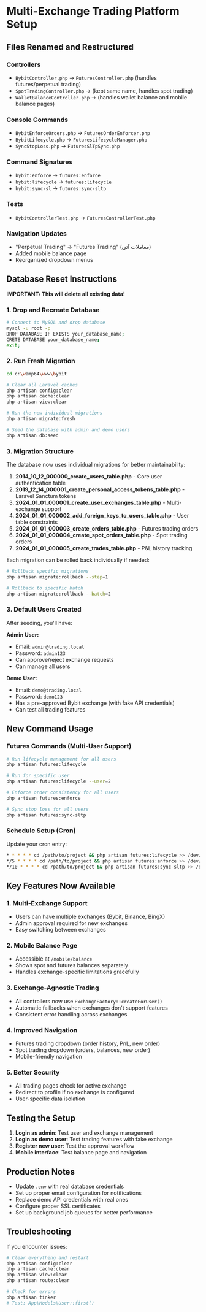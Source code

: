 # Multi-Exchange Trading Platform Setup

## Files Renamed and Restructured

### Controllers
- `BybitController.php` → `FuturesController.php` (handles futures/perpetual trading)
- `SpotTradingController.php` → (kept same name, handles spot trading)
- `WalletBalanceController.php` → (handles wallet balance and mobile balance pages)

### Console Commands
- `BybitEnforceOrders.php` → `FuturesOrderEnforcer.php` 
- `BybitLifecycle.php` → `FuturesLifecycleManager.php`
- `SyncStopLoss.php` → `FuturesSlTpSync.php`

### Command Signatures
- `bybit:enforce` → `futures:enforce`
- `bybit:lifecycle` → `futures:lifecycle` 
- `bybit:sync-sl` → `futures:sync-sltp`

### Tests
- `BybitControllerTest.php` → `FuturesControllerTest.php`

### Navigation Updates
- "Perpetual Trading" → "Futures Trading" (معاملات آتی)
- Added mobile balance page
- Reorganized dropdown menus

## Database Reset Instructions

**IMPORTANT: This will delete all existing data!**

### 1. Drop and Recreate Database
```bash
# Connect to MySQL and drop database
mysql -u root -p
DROP DATABASE IF EXISTS your_database_name;
CRETE DATABASE your_database_name;
exit;
```

### 2. Run Fresh Migration
```bash
cd c:\wamp64\www\bybit

# Clear all Laravel caches
php artisan config:clear
php artisan cache:clear
php artisan view:clear

# Run the new individual migrations
php artisan migrate:fresh

# Seed the database with admin and demo users
php artisan db:seed
```

### 3. Migration Structure
The database now uses individual migrations for better maintainability:

1. **2014_10_12_000000_create_users_table.php** - Core user authentication table
2. **2019_12_14_000001_create_personal_access_tokens_table.php** - Laravel Sanctum tokens
3. **2024_01_01_000001_create_user_exchanges_table.php** - Multi-exchange support
4. **2024_01_01_000002_add_foreign_keys_to_users_table.php** - User table constraints
5. **2024_01_01_000003_create_orders_table.php** - Futures trading orders
6. **2024_01_01_000004_create_spot_orders_table.php** - Spot trading orders
7. **2024_01_01_000005_create_trades_table.php** - P&L history tracking

Each migration can be rolled back individually if needed:
```bash
# Rollback specific migrations
php artisan migrate:rollback --step=1

# Rollback to specific batch
php artisan migrate:rollback --batch=2
```

### 3. Default Users Created
After seeding, you'll have:

**Admin User:**
- Email: `admin@trading.local`
- Password: `admin123`
- Can approve/reject exchange requests
- Can manage all users

**Demo User:**
- Email: `demo@trading.local` 
- Password: `demo123`
- Has a pre-approved Bybit exchange (with fake API credentials)
- Can test all trading features

## New Command Usage

### Futures Commands (Multi-User Support)
```bash
# Run lifecycle management for all users
php artisan futures:lifecycle

# Run for specific user
php artisan futures:lifecycle --user=2

# Enforce order consistency for all users  
php artisan futures:enforce

# Sync stop loss for all users
php artisan futures:sync-sltp
```

### Schedule Setup (Cron)
Update your cron entry:
```bash
* * * * * cd /path/to/project && php artisan futures:lifecycle >> /dev/null 2>&1
*/5 * * * * cd /path/to/project && php artisan futures:enforce >> /dev/null 2>&1  
*/10 * * * * cd /path/to/project && php artisan futures:sync-sltp >> /dev/null 2>&1
```

## Key Features Now Available

### 1. Multi-Exchange Support
- Users can have multiple exchanges (Bybit, Binance, BingX)
- Admin approval required for new exchanges
- Easy switching between exchanges

### 2. Mobile Balance Page
- Accessible at `/mobile/balance`
- Shows spot and futures balances separately
- Handles exchange-specific limitations gracefully

### 3. Exchange-Agnostic Trading
- All controllers now use `ExchangeFactory::createForUser()`
- Automatic fallbacks when exchanges don't support features
- Consistent error handling across exchanges

### 4. Improved Navigation
- Futures trading dropdown (order history, PnL, new order)
- Spot trading dropdown (orders, balances, new order)
- Mobile-friendly navigation

### 5. Better Security
- All trading pages check for active exchange
- Redirect to profile if no exchange is configured
- User-specific data isolation

## Testing the Setup

1. **Login as admin**: Test user and exchange management
2. **Login as demo user**: Test trading features with fake exchange
3. **Register new user**: Test the approval workflow
4. **Mobile interface**: Test balance page and navigation

## Production Notes

- Update `.env` with real database credentials
- Set up proper email configuration for notifications
- Replace demo API credentials with real ones
- Configure proper SSL certificates
- Set up background job queues for better performance

## Troubleshooting

If you encounter issues:
```bash
# Clear everything and restart
php artisan config:clear
php artisan cache:clear
php artisan view:clear
php artisan route:clear

# Check for errors
php artisan tinker
# Test: App\Models\User::first()
```
